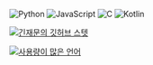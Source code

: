 ![Python](https://img.shields.io/badge/Python-3776AB?style=flat-square&logo=Python&logoColor=white)
![JavaScript](https://img.shields.io/badge/JavaScript-F7DF1E?style=flat-square&logo=JavaScript&logoColor=black)
![C](https://img.shields.io/badge/C-A8B9CC?style=flat-square&logo=C&logoColor=black)
![Kotlin](https://img.shields.io/badge/Kotlin-0095D5?style=flat-square&logo=Kotlin&logoColor=black)


[![긴재문의 깃허브 스텟](https://github-readme-stats.vercel.app/api?username=jack7313&show_icons=true&theme=github_dark&locale=kr)](https://github.com/anuraghazra/github-readme-stats)

[![사용량이 많은 언어](https://github-readme-stats.vercel.app/api/top-langs/?username=jack7313&theme=github_dark&locale=kr&layout=compact)](https://github.com/anuraghazra/github-readme-stats)
